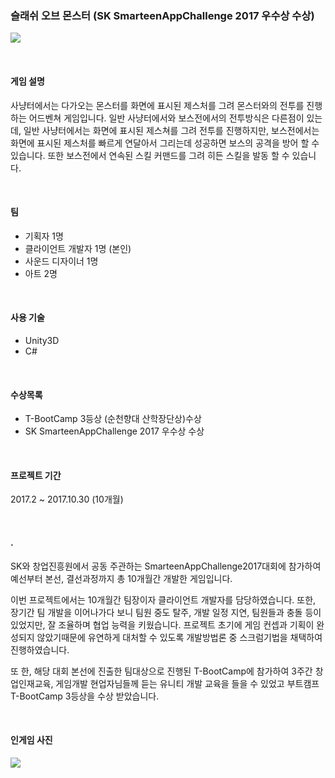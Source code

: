 ### 슬래쉬 오브 몬스터 (SK SmarteenAppChallenge 2017 우수상 수상)
  ![](https://velog.velcdn.com/images/tlsakch510/post/661ec420-b2c0-4d8e-99fe-5b65d4710255/image.png)

<br/>

#### 게임 설명
사냥터에서는 다가오는 몬스터를 화면에 표시된 제스처를 그려 몬스터와의 전투를 진행하는 어드벤쳐 게임입니다. 
일반 사냥터에서와 보스전에서의 전투방식은 다른점이 있는데, 일반 사냥터에서는 화면에 표시된 제스쳐를 그려 전투를 진행하지만, 보스전에서는 화면에 표시된 제스처를 빠르게 연달아서 그리는데 성공하면 보스의 공격을 방어 할 수 있습니다.
또한 보스전에서 연속된 스킬 커맨드를 그려 히든 스킬을 발동 할 수 있습니다.

<br/>

#### 팀
* 기획자 1명
* 클라이언트 개발자 1명 (본인)
* 사운드 디자이너 1명
* 아트 2명
<br/>


#### 사용 기술
- Unity3D
- C#

<br/>

#### 수상목록
- T-BootCamp 3등상 (순천향대 산학장단상)수상
- SK SmarteenAppChallenge 2017 우수상 수상

<br/>

#### 프로젝트 기간
2017.2 ~ 2017.10.30 (10개월)

<br/>

#### .

SK와 창업진흥원에서 공동 주관하는 SmarteenAppChallenge2017대회에 참가하여 예선부터 본선, 결선과정까지 총 10개월간 개발한 게임입니다.

이번 프로젝트에서는 10개월간  팀장이자 클라이언트 개발자를 담당하였습니다. 또한, 장기간 팀 개발을 이어나가다 보니 팀원 중도 탈주, 개발 일정 지연, 팀원들과 충돌 등이 있었지만, 잘 조율하며 협업 능력을 키웠습니다.
프로젝트 초기에 게임 컨셉과 기획이 완성되지 않았기때문에 유연하게 대처할 수 있도록 개발방법론 중 스크럼기법을 채택하여 진행하였습니다.

또 한, 해당 대회 본선에 진출한 팀대상으로 진행된 T-BootCamp에 참가하여 3주간 창업인재교육, 게임개발 현업자님들께 듣는 유니티 개발 교육을 들을 수 있었고 부트캠프 T-BootCamp 3등상을 수상 받았습니다.


<br/>

#### 인게임 사진 
<img src ="https://velog.velcdn.com/images/tlsakch510/post/da7f14cd-58d2-4d23-aaa3-2fe1689dd867/image.png">

<br/>
